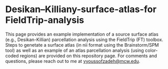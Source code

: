 # Desikan–Killiany-surface-atlas-for FieldTrip-analysis
This page provides an example implementation of a source surface atlas (e.g., Desikan-Killian) parcellation analysis using the FieldTrip (FT) toolbox. Steps to genetate a surface atlas (in nii format using the Brainstorm/SPM tool) as well as an example of an atlas parcellation analysis (using color-coded regions) are provided on this repository page. For comments and questions, please reach out to me at vyoussofzadeh@mcw.edu.
